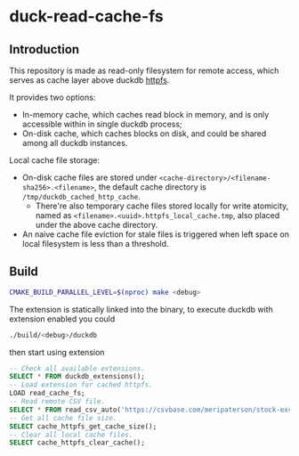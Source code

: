 # duck-read-cache-fs

## Introduction

This repository is made as read-only filesystem for remote access, which serves as cache layer above duckdb [httpfs](https://github.com/duckdb/duckdb-httpfs).

It provides two options:
- In-memory cache, which caches read block in memory, and is only accessible within in single duckdb process;
- On-disk cache, which caches blocks on disk, and could be shared among all duckdb instances.


Local cache file storage:
- On-disk cache files are stored under `<cache-directory>/<filename-sha256>.<filename>`, the default cache directory is `/tmp/duckdb_cached_http_cache`.
  + There're also temporary cache files stored locally for write atomicity, named as `<filename>.<uuid>.httpfs_local_cache.tmp`, also placed under the above cache directory.
- An naive cache file eviction for stale files is triggered when left space on local filesystem is less than a threshold.

## Build
```sh
CMAKE_BUILD_PARALLEL_LEVEL=$(nproc) make <debug>
```

The extension is statically linked into the binary, to execute duckdb with extension enabled you could
```sh
./build/<debug>/duckdb
```
then start using extension
```sql
-- Check all available extensions.
SELECT * FROM duckdb_extensions();
-- Load extension for cached httpfs.
LOAD read_cache_fs;
-- Read remote CSV file.
SELECT * FROM read_csv_auto('https://csvbase.com/meripaterson/stock-exchanges') LIMIT 10;
-- Get all cache file size.
SELECT cache_httpfs_get_cache_size();
-- Clear all local cache files.
SELECT cache_httpfs_clear_cache();
```
